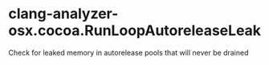 clang-analyzer-osx.cocoa.RunLoopAutoreleaseLeak
===============================================

Check for leaked memory in autorelease pools that will never be drained
